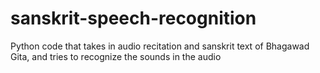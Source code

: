 # sanskrit-speech-recognition
Python code that takes in audio recitation and sanskrit text of Bhagawad Gita, and tries to recognize the sounds in the audio
